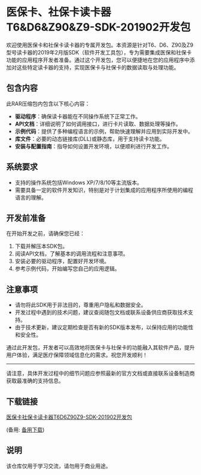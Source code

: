 # 医保卡、社保卡读卡器T6&D6&Z90&Z9-SDK-201902开发包

欢迎使用医保卡和社保卡读卡器的专属开发包。本资源是针对T6、D6、Z90及Z9型号读卡器的2019年2月版SDK（软件开发工具包），专为需要集成医保和社保卡功能的应用程序开发者准备。通过这个开发包，您可以便捷地在您的应用程序中添加对这些特定读卡器的支持，实现医保卡与社保卡的数据读取与处理功能。

## 包含内容

此RAR压缩包内包含以下核心内容：

- **驱动程序**：确保读卡器能在不同操作系统下正常工作。
- **API文档**：详细说明了如何调用接口，进行卡片读取、数据处理等操作。
- **示例代码**：提供了多种编程语言的示例，帮助快速理解并应用到实际开发中。
- **库文件**：必要的动态链接库(DLL)或静态库，用于支持读卡功能。
- **安装与配置指南**：指导如何设置开发环境，以便顺利进行开发工作。

## 系统要求

- 支持的操作系统包括Windows XP/7/8/10等主流版本。
- 需要具备一定的软件开发知识，特别是对于计划集成的应用程序所使用的编程语言的理解。

## 开发前准备

在开始开发之前，请确保您已经：
1. 下载并解压本SDK包。
2. 阅读API文档，了解基本的调用流程和注意事项。
3. 安装必要的驱动程序，配置好开发环境。
4. 参考示例代码，开始编写您自己的应用逻辑。

## 注意事项

- 请勿将此SDK用于非法目的，尊重用户隐私和数据安全。
- 开发过程中遇到的技术问题，建议查阅随包文档或联系设备供应商获取技术支持。
- 由于技术更新，建议定期检查是否有新的SDK版本发布，以保持应用的功能性和安全性。

通过此开发包，开发者可以高效地将医保卡与社保卡的功能融入其软件产品，提升用户体验，满足医疗保障领域信息化的需求。祝您开发顺利！

---

请注意，具体开发过程中的细节问题应参照最新的官方文档或直接联系设备制造商获取最准确的支持信息。

## 下载链接
[医保卡社保卡读卡器T6D6Z90Z9-SDK-201902开发包](https://pan.quark.cn/s/826e10b64816) 

(备用: [备用下载](https://pan.baidu.com/s/1vCTqVq3yymZ4NHTmauNlzQ?pwd=1234))

## 说明

该仓库仅用于学习交流，请勿用于商业用途。

